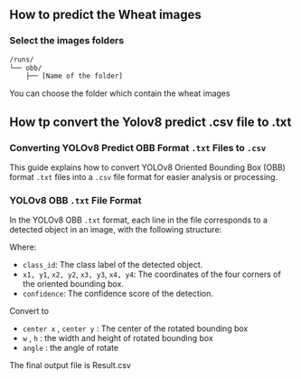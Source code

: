 ## How to predict the Wheat images


### Select the images folders


```bash
/runs/
└── obb/  
    ├── [Name of the folder] 

```
You can choose the folder which contain the wheat images


## How tp convert the Yolov8 predict .csv file to .txt

### Converting YOLOv8 Predict OBB Format `.txt` Files to `.csv`

This guide explains how to convert YOLOv8 Oriented Bounding Box (OBB) format `.txt` files into a `.csv` file format for easier analysis or processing.

### YOLOv8 OBB `.txt` File Format

In the YOLOv8 OBB `.txt` format, each line in the file corresponds to a detected object in an image, with the following structure:

Where:
- `class_id`: The class label of the detected object.
- `x1, y1`, `x2, y2`, `x3, y3`, `x4, y4`: The coordinates of the four corners of the oriented bounding box.
- `confidence`: The confidence score of the detection.


Convert to
- `center x` , `center y` : The center of the rotated bounding box
- `w` , `h` : the width and height of rotated bounding box  
- `angle` : the angle of rotate

The final output file is Result.csv


